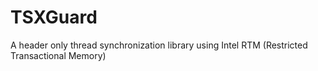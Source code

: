 # TSXGuard
A header only thread synchronization library using Intel RTM (Restricted Transactional Memory)

